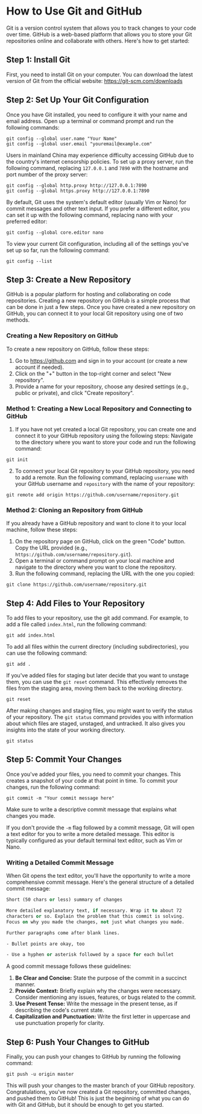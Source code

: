 # How to Use Git and GitHub
Git is a version control system that allows you to track changes to your code over time. GitHub is a web-based platform that allows you to store your Git repositories online and collaborate with others. Here's how to get started:

## Step 1: Install Git
First, you need to install Git on your computer. You can download the latest version of Git from the official website: https://git-scm.com/downloads

## Step 2: Set Up Your Git Configuration
Once you have Git installed, you need to configure it with your name and email address. Open up a terminal or command prompt and run the following commands:
```shell
git config --global user.name "Your Name"
git config --global user.email "youremail@example.com"
```
Users in mainland China may experience difficulty accessing GitHub due to the country's internet censorship policies. To set up a proxy server, run the following command, replacing `127.0.0.1` and `7890` with the hostname and port number of the proxy server:
```shell
git config --global http.proxy http://127.0.0.1:7890
git config --global https.proxy http://127.0.0.1:7890
```
By default, Git uses the system's default editor (usually Vim or Nano) for commit messages and other text input. If you prefer a different editor, you can set it up with the following command, replacing nano with your preferred editor:
```shell
git config --global core.editor nano
```
To view your current Git configuration, including all of the settings you've set up so far, run the following command:
```shell
git config --list
```

## Step 3: Create a New Repository

GitHub is a popular platform for hosting and collaborating on code repositories. Creating a new repository on GitHub is a simple process that can be done in just a few steps. Once you have created a new repository on GitHub, you can connect it to your local Git repository using one of two methods.
### Creating a New Repository on GitHub
To create a new repository on GitHub, follow these steps:
1. Go to https://github.com and sign in to your account (or create a new account if needed).
2. Click on the "+" button in the top-right corner and select "New repository".
3. Provide a name for your repository, choose any desired settings (e.g., public or private), and click "Create repository".

### Method 1: Creating a New Local Repository and Connecting to GitHub
1. If you have not yet created a local Git repository, you can create one and connect it to your GitHub repository using the following steps:
Navigate to the directory where you want to store your code and run the following command:
```shell
git init
```
2. To connect your local Git repository to your GitHub repository, you need to add a remote. Run the following command, replacing `username` with your GitHub username and `repository` with the name of your repository:
```shell
git remote add origin https://github.com/username/repository.git
```

### Method 2: Cloning an Repository from GitHub
If you already have a GitHub repository and want to clone it to your local machine, follow these steps:
1. On the repository page on GitHub, click on the green "Code" button. Copy the URL provided (e.g., `https://github.com/username/repository.git`).
2. Open a terminal or command prompt on your local machine and navigate to the directory where you want to clone the repository.
3. Run the following command, replacing the URL with the one you copied:
```shell
git clone https://github.com/username/repository.git
```

## Step 4: Add Files to Your Repository
To add files to your repository, use the git add command. For example, to add a file called `index.html`, run the following command:
```shell
git add index.html
```
To add all files within the current directory (including subdirectories), you can use the following command:
```shell
git add .
```
If you've added files for staging but later decide that you want to unstage them, you can use the `git reset` command. This effectively removes the files from the staging area, moving them back to the working directory.
```shell
git reset
```
After making changes and staging files, you might want to verify the status of your repository. The `git status` command provides you with information about which files are staged, unstaged, and untracked. It also gives you insights into the state of your working directory.
```shell
git status
```

## Step 5: Commit Your Changes
Once you've added your files, you need to commit your changes. This creates a snapshot of your code at that point in time. To commit your changes, run the following command:
```shell
git commit -m "Your commit message here"
```
Make sure to write a descriptive commit message that explains what changes you made.

If you don't provide the `-m` flag followed by a commit message, Git will open a text editor for you to write a more detailed message. This editor is typically configured as your default terminal text editor, such as Vim or Nano.

### Writing a Detailed Commit Message
When Git opens the text editor, you'll have the opportunity to write a more comprehensive commit message. Here's the general structure of a detailed commit message:
```vb
Short (50 chars or less) summary of changes

More detailed explanatory text, if necessary. Wrap it to about 72
characters or so. Explain the problem that this commit is solving.
Focus on why you made the changes, not just what changes you made.

Further paragraphs come after blank lines.

- Bullet points are okay, too

- Use a hyphen or asterisk followed by a space for each bullet
```
A good commit message follows these guidelines:
1. **Be Clear and Concise:** State the purpose of the commit in a succinct manner.
2. **Provide Context:** Briefly explain why the changes were necessary. Consider mentioning any issues, features, or bugs related to the commit.
3. **Use Present Tense:** Write the message in the present tense, as if describing the code's current state.
4. **Capitalization and Punctuation:** Write the first letter in uppercase and use punctuation properly for clarity.


## Step 6: Push Your Changes to GitHub
Finally, you can push your changes to GitHub by running the following command:
```shell
git push -u origin master
```
This will push your changes to the master branch of your GitHub repository.
Congratulations, you've now created a Git repository, committed changes, and pushed them to GitHub! This is just the beginning of what you can do with Git and GitHub, but it should be enough to get you started.
